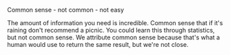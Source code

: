 






Common sense - not common - not easy

The amount of information you need is incredible.
Common sense that if it's raining don't recommend a picnic. You could learn this through statistics, but not common sense. We attribute common sense because that's what a human would use to return the same result, but we're not close.


